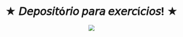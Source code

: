 <h1 align="center"> ★ 𝘋𝘦𝘱𝘰𝘴𝘪𝘵ó𝘳𝘪𝘰 𝘱𝘢𝘳𝘢 𝘦𝘹𝘦𝘳𝘤í𝘤𝘪𝘰𝘴! ★ </h1>
<p align="center">
<img loading="lazy" src="http://img.shields.io/static/v1?label=STATUS&message=EM%20DESENVOLVIMENTO&color=GREEN&style=for-the-badge"/>
</p>
